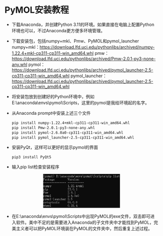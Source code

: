 # PyMOL安装教程

* 下载Anaconda，并创建Python 3.11的环境。如果直接在电脑上配置Python环境也可以，不过Anaconda更方便多环境管理。

* 下载安装包，包括numpy+mkl、Pmw、PyMOL和pymol_launcher
  numpy+mkl：<https://download.lfd.uci.edu/pythonlibs/archived/numpy-1.22.4+mkl-cp311-cp311-win_amd64.whl>
  pmw：<https://download.lfd.uci.edu/pythonlibs/archived/Pmw-2.0.1-py3-none-any.whl>
  pymol：<https://download.lfd.uci.edu/pythonlibs/archived/pymol_launcher-2.5-cp311-cp311-win_amd64.whl>
  pymol_launcher：https://download.lfd.uci.edu/pythonlibs/archived/pymol_launcher-2.5-cp311-cp311-win_amd64.whl

* 将安装包放到创建好的Python环境中，例如E:\anaconda\envs\pymol\Scripts，这里的pymol是我给环境起的名字。
  
* 从Anaconda prompt中安装上述三个文件

  ```
  pip install numpy-1.22.4+mkl-cp311-cp311-win_amd64.whl
  pip install Pmw-2.0.1-py3-none-any.whl
  pip install pymol-2.6.0a0-cp311-cp311-win_amd64.whl
  pip install pymol_launcher-2.5-cp311-cp311-win_amd64.whl
  ```
* 安装PyQt，这样可以更好的显示pymol的界面
  ```
  pip3 install PyQt5
  ```

* 输入pip list检查安装程序

<p align="center"><img src="pic/检查安装.png" alt="检查安装" width="50%"/></p>

* 在E:\anaconda\envs\pymol\Scripts中出现PyMOL的exe文件，双击即可进入软件。美中不足的是需要进入Anaconda的子文件夹中才能找到PyMOL，完美主义者可以把PyMOL环境装在PyMOL的文件夹中，然后重复上述过程。